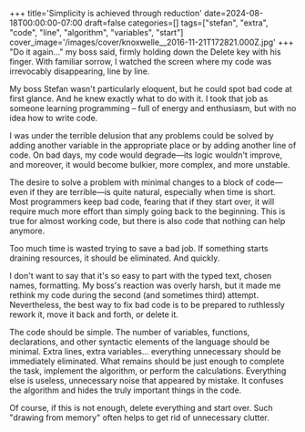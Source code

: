 +++
title='Simplicity is achieved through reduction'
date=2024-08-18T00:00:00-07:00
draft=false
categories=[]
tags=["stefan", "extra", "code", "line", "algorithm", "variables", "start"]
cover_image='/images/cover/knoxwelle__2016-11-21T172821.000Z.jpg'
+++
"Do it again..." my boss said, firmly holding down the Delete key with his finger. With familiar sorrow, I watched the screen where my code was irrevocably disappearing, line by line.

My boss Stefan wasn't particularly eloquent, but he could spot bad code at first glance. And he knew exactly what to do with it. I took that job as someone learning programming – full of energy and enthusiasm, but with no idea how to write code.

I was under the terrible delusion that any problems could be solved by adding another variable in the appropriate place or by adding another line of code. On bad days, my code would degrade—its logic wouldn't improve, and moreover, it would become bulkier, more complex, and more unstable.

The desire to solve a problem with minimal changes to a block of code—even if they are terrible—is quite natural, especially when time is short. Most programmers keep bad code, fearing that if they start over, it will require much more effort than simply going back to the beginning. This is true for almost working code, but there is also code that nothing can help anymore.

Too much time is wasted trying to save a bad job. If something starts draining resources, it should be eliminated. And quickly.

I don't want to say that it's so easy to part with the typed text, chosen names, formatting. My boss's reaction was overly harsh, but it made me rethink my code during the second (and sometimes third) attempt. Nevertheless, the best way to fix bad code is to be prepared to ruthlessly rework it, move it back and forth, or delete it.

The code should be simple. The number of variables, functions, declarations, and other syntactic elements of the language should be minimal. Extra lines, extra variables... everything unnecessary should be immediately eliminated. What remains should be just enough to complete the task, implement the algorithm, or perform the calculations. Everything else is useless, unnecessary noise that appeared by mistake. It confuses the algorithm and hides the truly important things in the code.

Of course, if this is not enough, delete everything and start over. Such "drawing from memory" often helps to get rid of unnecessary clutter.